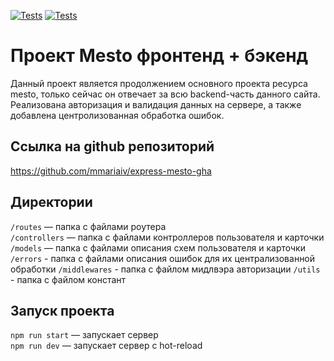 [![Tests](../../actions/workflows/tests-13-sprint.yml/badge.svg)](../../actions/workflows/tests-13-sprint.yml) [![Tests](../../actions/workflows/tests-14-sprint.yml/badge.svg)](../../actions/workflows/tests-14-sprint.yml)
# Проект Mesto фронтенд + бэкенд

Данный проект является продолжением основного проекта ресурса mesto, только сейчас он отвечает за всю backend-часть данного сайта.
Реализована авторизация и валидация данных на сервере, а также добавлена центролизованная обработка ошибок.

## Ссылка на github репозиторий
https://github.com/mmariaiv/express-mesto-gha

## Директории

`/routes` — папка с файлами роутера  
`/controllers` — папка с файлами контроллеров пользователя и карточки   
`/models` — папка с файлами описания схем пользователя и карточки  
`/errors` - папка с файлами описания ошибок для их  централизованной обработки
`/middlewares` - папка с файлом мидлвэра авторизации
`/utils` - папка с файлом констант
## Запуск проекта

`npm run start` — запускает сервер   
`npm run dev` — запускает сервер с hot-reload
